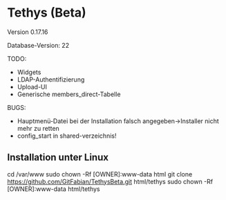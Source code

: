 Tethys (Beta)
=============

Version 0.17.16

Database-Version: 22

TODO:
* Widgets
* LDAP-Authentifizierung
* Upload-UI
* Generische members_direct-Tabelle

BUGS:
* Hauptmenü-Datei bei der Installation falsch angegeben->Installer nicht mehr zu retten
* config_start in shared-verzeichnis!

Installation unter Linux
------------------------
cd /var/www
sudo chown -Rf [OWNER]:www-data html
git clone https://github.com/GitFabian/TethysBeta.git html/tethys
sudo chown -Rf [OWNER]:www-data html/tethys
